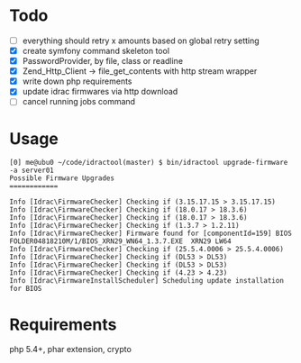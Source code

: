 # Todo
- [ ] everything should retry x amounts based on global retry setting
- [x] create symfony command skeleton tool
- [x] PasswordProvider, by file, class or readline
- [x] Zend_Http_Client -> file_get_contents with http stream wrapper
- [x] write down php requirements
- [x] update idrac firmwares via http download
- [ ] cancel running jobs command

# Usage
```
[0] me@ubu0 ~/code/idractool(master) $ bin/idractool upgrade-firmware -a server01
Possible Firmware Upgrades
============

Info [Idrac\FirmwareChecker] Checking if (3.15.17.15 > 3.15.17.15)
Info [Idrac\FirmwareChecker] Checking if (18.0.17 > 18.3.6)
Info [Idrac\FirmwareChecker] Checking if (18.0.17 > 18.3.6)
Info [Idrac\FirmwareChecker] Checking if (1.3.7 > 1.2.11)
Info [Idrac\FirmwareChecker] Firmware found for [componentId=159] BIOS FOLDER04818210M/1/BIOS_XRN29_WN64_1.3.7.EXE  XRN29 LW64
Info [Idrac\FirmwareChecker] Checking if (25.5.4.0006 > 25.5.4.0006)
Info [Idrac\FirmwareChecker] Checking if (DL53 > DL53)
Info [Idrac\FirmwareChecker] Checking if (DL53 > DL53)
Info [Idrac\FirmwareChecker] Checking if (4.23 > 4.23)
Info [Idrac\FirmwareInstallScheduler] Scheduling update installation for BIOS

```

# Requirements
php 5.4+, phar extension, crypto
